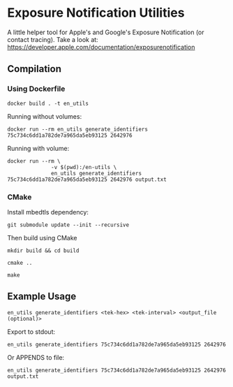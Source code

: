 # Exposure Notification Utilities
A little helper tool for Apple's and Google's Exposure Notification (or contact tracing).
Take a look at: https://developer.apple.com/documentation/exposurenotification 

## Compilation

### Using Dockerfile

```
docker build . -t en_utils
```

Running without volumes:
```
docker run --rm en_utils generate_identifiers 75c734c6dd1a782de7a965da5eb93125 2642976
```

Running with volume:
```
docker run --rm \
              -v $(pwd):/en-utils \
              en_utils generate_identifiers 75c734c6dd1a782de7a965da5eb93125 2642976 output.txt
```



### CMake
Install mbedtls dependency:
```
git submodule update --init --recursive
```
Then build using CMake
```
mkdir build && cd build
```

```
cmake ..
```

```
make
```

## Example Usage

```
en_utils generate_identifiers <tek-hex> <tek-interval> <output_file (optional)>
```

Export to stdout:
```
en_utils generate_identifiers 75c734c6dd1a782de7a965da5eb93125 2642976
```

Or APPENDS to file:
```
en_utils generate_identifiers 75c734c6dd1a782de7a965da5eb93125 2642976 output.txt
```

